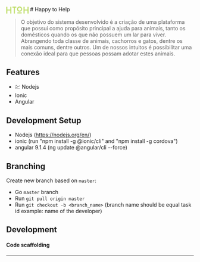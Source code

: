 <img src="https://github.com/caduopm/PIE/blob/master/ProjetoIntegradoE/app_htoh/static/images/Icons/logo_htoh_green.fw.png" hegth="60" width="60" align='center'>
# Happy to Help

> O objetivo do sistema desenvolvido é a criação de uma plataforma que possui como propósito
principal a ajuda para animais, tanto os domésticos quando os que não possuem um lar para viver.
Abrangendo toda classe de animais, cachorros e gatos, dentre os mais comuns, dentre outros. Um
de nossos intuitos é possibilitar uma conexão ideal para que pessoas possam adotar estes animais.



## Features
- 💹 Nodejs
- Ionic
- Angular

## Development Setup
- Nodejs (https://nodejs.org/en/)
- ionic (run "npm install -g @ionic/cli" and "npm install -g cordova") 
- angular 9.1.4 (ng update @angular/cli --force)

## Branching
Create new branch based on `master`: 
- Go `master` branch
- Run `git pull origin master`
- Run `git checkout -b <branch_name>` (branch name should be equal task id example: name of the developer)

## Development
#### Code scaffolding


_____________________




